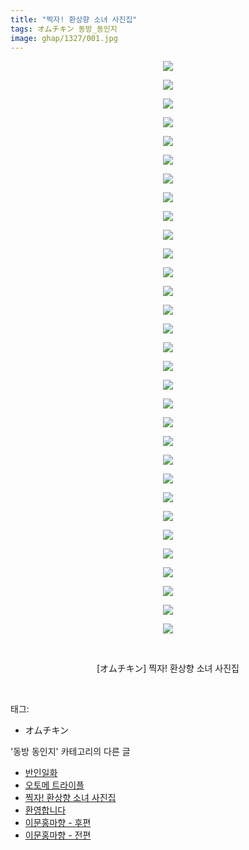 ```yaml
---
title: "찍자! 환상향 소녀 사진집"
tags: オムチキン 동방_동인지
image: ghap/1327/001.jpg
---
```

<div class="article">
<p style="text-align: center; clear: none; float: none;"><img src="{{ site.nasurl }}/ghap/1327/001.jpg"/></p>
<p style="text-align: center; clear: none; float: none;"><img src="{{ site.nasurl }}/ghap/1327/002.jpg"/></p>
<p style="text-align: center; clear: none; float: none;"><img src="{{ site.nasurl }}/ghap/1327/003.jpg"/></p>
<p style="text-align: center; clear: none; float: none;"><img src="{{ site.nasurl }}/ghap/1327/004.jpg"/></p>
<p style="text-align: center; clear: none; float: none;"><img src="{{ site.nasurl }}/ghap/1327/005.jpg"/></p>
<p style="text-align: center; clear: none; float: none;"><img src="{{ site.nasurl }}/ghap/1327/006.jpg"/></p>
<p style="text-align: center; clear: none; float: none;"><img src="{{ site.nasurl }}/ghap/1327/007.jpg"/></p>
<p style="text-align: center; clear: none; float: none;"><img src="{{ site.nasurl }}/ghap/1327/008.jpg"/></p>
<p style="text-align: center; clear: none; float: none;"><img src="{{ site.nasurl }}/ghap/1327/009.jpg"/></p>
<p style="text-align: center; clear: none; float: none;"><img src="{{ site.nasurl }}/ghap/1327/010.jpg"/></p>
<p style="text-align: center; clear: none; float: none;"><img src="{{ site.nasurl }}/ghap/1327/011.jpg"/></p>
<p style="text-align: center; clear: none; float: none;"><img src="{{ site.nasurl }}/ghap/1327/012.jpg"/></p>
<p style="text-align: center; clear: none; float: none;"><img src="{{ site.nasurl }}/ghap/1327/013.jpg"/></p>
<p style="text-align: center; clear: none; float: none;"><img src="{{ site.nasurl }}/ghap/1327/014.jpg"/></p>
<p style="text-align: center; clear: none; float: none;"><img src="{{ site.nasurl }}/ghap/1327/015.jpg"/></p>
<p style="text-align: center; clear: none; float: none;"><img src="{{ site.nasurl }}/ghap/1327/016.jpg"/></p>
<p style="text-align: center; clear: none; float: none;"><img src="{{ site.nasurl }}/ghap/1327/017.jpg"/></p>
<p style="text-align: center; clear: none; float: none;"><img src="{{ site.nasurl }}/ghap/1327/018.jpg"/></p>
<p style="text-align: center; clear: none; float: none;"><img src="{{ site.nasurl }}/ghap/1327/019.jpg"/></p>
<p style="text-align: center; clear: none; float: none;"><img src="{{ site.nasurl }}/ghap/1327/020.jpg"/></p>
<p style="text-align: center; clear: none; float: none;"><img src="{{ site.nasurl }}/ghap/1327/021.jpg"/></p>
<p style="text-align: center; clear: none; float: none;"><img src="{{ site.nasurl }}/ghap/1327/022.jpg"/></p>
<p style="text-align: center; clear: none; float: none;"><img src="{{ site.nasurl }}/ghap/1327/023.jpg"/></p>
<p style="text-align: center; clear: none; float: none;"><img src="{{ site.nasurl }}/ghap/1327/024.jpg"/></p>
<p style="text-align: center; clear: none; float: none;"><img src="{{ site.nasurl }}/ghap/1327/025.jpg"/></p>
<p style="text-align: center; clear: none; float: none;"><img src="{{ site.nasurl }}/ghap/1327/026.jpg"/></p>
<p style="text-align: center; clear: none; float: none;"><img src="{{ site.nasurl }}/ghap/1327/027.jpg"/></p>
<p style="text-align: center; clear: none; float: none;"><img src="{{ site.nasurl }}/ghap/1327/028.jpg"/></p>
<p style="text-align: center; clear: none; float: none;"><img src="{{ site.nasurl }}/ghap/1327/029.jpg"/></p>
<p style="text-align: center; clear: none; float: none;"><img src="{{ site.nasurl }}/ghap/1327/030.jpg"/></p>
<p style="text-align: center; clear: none; float: none;"><img src="{{ site.nasurl }}/ghap/1327/031.jpg"/></p>
<p style="text-align: center; clear: none; float: none;"><br/></p>
<p style="text-align: center; clear: none; float: none;">[オムチキン] 찍자! 환상향 소녀 사진집</p>
<p><br/></p>
</div><div class="tagTrail">
<p>태그: </p>
<ul>
<li>オムチキン</li>
</ul>
</div><div class="another">
<p>'동방 동인지' 카테고리의 다른 글</p>
<ul>
<li><a href="/2016-08-03-ghap_1329">반인일화</a></li>
<li><a href="/2016-08-03-ghap_1328">오토메 트라이플</a></li>
<li><a href="/2016-08-03-ghap_1327">찍자! 환상향 소녀 사진집</a></li>
<li><a href="/2016-08-03-ghap_1326">환영합니다</a></li>
<li><a href="/2016-08-03-ghap_1325">이문홍마향 - 후편</a></li>
<li><a href="/2016-08-03-ghap_1324">이문홍마향 - 전편</a></li>
</ul>
</div><div class="cb_module cb_fluid">
<div class="cb_wrt cb_profile">
</div><!-- commentList close -->
</div>
